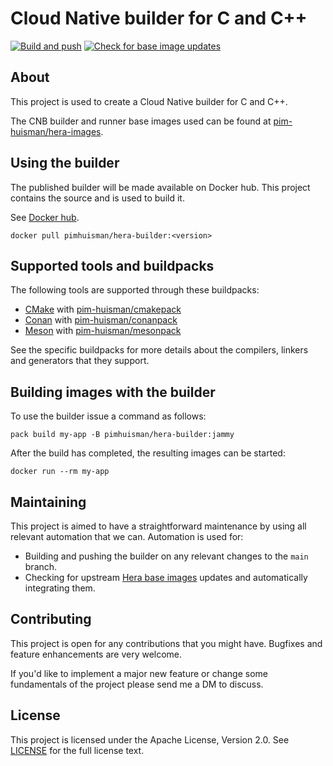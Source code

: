 # Cloud Native builder for C and C++
[![Build and push](https://github.com/pim-huisman/hera-builder/actions/workflows/build-and-push.yml/badge.svg)](https://github.com/pim-huisman/hera-builder/actions/workflows/build-and-push.yml)
[![Check for base image updates](https://github.com/pim-huisman/hera-builder/actions/workflows/check-base-image-updates.yml/badge.svg)](https://github.com/pim-huisman/hera-builder/actions/workflows/check-base-image-updates.yml)

## About
This project is used to create a Cloud Native builder for C and C++.

The CNB builder and runner base images used can be found at [pim-huisman/hera-images](https://github.com/pim-huisman/hera-images).

## Using the builder
The published builder will be made available on Docker hub. This project contains the source and is used to build it.

See [Docker hub](https://hub.docker.com/r/pimhuisman/hera-builder).

```docker pull pimhuisman/hera-builder:<version>```

## Supported tools and buildpacks
The following tools are supported through these buildpacks:
- [CMake](https://cmake.org) with [pim-huisman/cmakepack](https://github.com/pim-huisman/cmakepack)
- [Conan](https://conan.io) with [pim-huisman/conanpack](https://github.com/pim-huisman/conanpack)
- [Meson](https://mesonbuild.com) with [pim-huisman/mesonpack](https://github.com/pim-huisman/mesonpack)

See the specific buildpacks for more details about the compilers, linkers and generators that they support.

## Building images with the builder
To use the builder issue a command as follows:

```pack build my-app -B pimhuisman/hera-builder:jammy```

After the build has completed, the resulting images can be started:

```docker run --rm my-app ```

## Maintaining
This project is aimed to have a straightforward maintenance by using all relevant automation that we can. Automation is used for:
- Building and pushing the builder on any relevant changes to the `main` branch.
- Checking for upstream [Hera base images](https://github.com/pim-huisman/hera-images) updates and automatically integrating them.

## Contributing
This project is open for any contributions that you might have. Bugfixes and feature enhancements are very welcome.

If you'd like to implement a major new feature or change some fundamentals of the project please send me a DM to discuss.

## License
This project is licensed under the Apache License, Version 2.0. See [LICENSE](LICENSE) for the full license text.